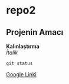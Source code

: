 # repo2
## Projenin Amacı
**Kalınlaştırma** <br/>
*İtalik*

`git status`

[Google Linki](https://www.google.com.tr)

